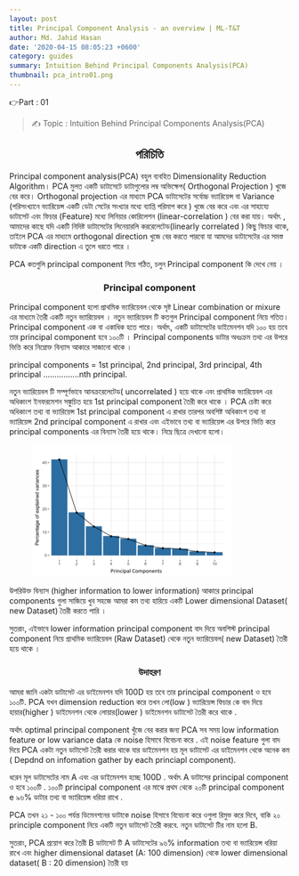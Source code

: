 ```yaml
---
layout: post
title: Principal Component Analysis - an overview | ML-T&T
author: Md. Jahid Hasan
date: '2020-04-15 08:05:23 +0600'
category: guides
summary: Intuition Behind Principal Components Analysis(PCA)
thumbnail: pca_intro01.png
---
```


👉Part : 01
> ✍ Topic : Intuition Behind Principal Components Analysis(PCA)

<h2> <b>  <center> পরিচিতি </center>  </b> </h2>

<p>Principal component analysis(PCA) বহুল ব্যবহিত Dimensionality Reduction Algorithm। PCA মুলত একটি ডাটাসেটে ডাটাগুলোর  লম্ব অভিক্ষেপ( Orthogonal Projection ) খুজে বের করে। Orthogonal projection এর মাধ্যমে PCA ডাটাসেটের  সর্বোচ্চ ভ্যারিয়েন্স বা Variance  (পরিসংখ্যানে ভ্যারিয়েন্স  একটি ডেটা সেটের সংখ্যার মধ্যে ব্যাপ্তি  পরিমাপ করে ) খুজে বের করে এবং এর সাহায্যে   ডাটাসেট এবং ফিচার (Feature)  মধ্যে লিনিয়ার কোরিলেশন (linear-correlation ) বের করা যায়।  অর্থাৎ , আমাদের কাছে যদি  একটি নিদিষ্ট  ডাটাসেটের  লিনেয়ারলি  কররেলেটেড(linearly  correlated )  কিছু ফিচার থাকে,  তাইলে PCA এর মাধ্যমে  orthogonal direction খুজে বের করতে পারবো যা আমদের ডাটাসেটের এর সমস্ত  ডাটাকে  একটি  direction এ তুলে ধরতে পারে ।</p>

<p> PCA কতগুলি principal component নিয়ে গঠিত, চলুন Principal component কি দেখে নেয় ।</p>
<h3> <b>  <center> Principal component </center>  </b> </h3>

<p>  
Principal component হলো প্রাথমিক ভ্যারিয়েবল  থেকে সৃষ্ট  Linear combination or mixure এর মাধ্যমে তৈরী একটি নতুন  ভ্যারিয়েবল ।  নতুন  ভ্যারিয়েবল টি কতগুল Principal component নিয়ে গতিত। Principal component এক বা একাধিক হতে পারে। অর্থাৎ, একটি ডাটাসেটের  ডাইমেনশন  যদি  ১০০ হয়  তবে  তার principal component হবে  ১০০টি । Principal components  ডাটার অধঃক্রম তথ্য এর উপরে ভিত্তি করে নিম্নোক্ত  বিন্যাস  আকারে সাজানো থাকে ।
</p>

<p> principal components = 1st principal, 2nd principal, 3rd principal, 4th principal ................nth principal. </p>



<p>নতুন  ভ্যারিয়েবল  টি সম্পূর্ণভাবে আনক্ররেলেটেড( uncorrelated  ) হয়ে থাকে এবং প্রাথমিক ভ্যারিয়েবল এর অধিকাংশ ইনফরমেশন সঙ্কুচিত হয়ে 1st principal component তৈরী করে থাকে । PCA চেষ্টা  করে অধিকাংশ তথ্য বা ভ্যারিয়েন্স  1st principal component এ রাখার তারপর অবশিষ্ট অধিকাংশ তথ্য বা ভ্যারিয়েন্স 2nd principal component এ রাখার এবং এইভাবে তথ্য বা ভ্যারিয়েন্স এর উপরে ভিত্তি করে principal components এর বিন্যাস  তৈরী  হয়ে থাকে। নিম্নে ছিত্রে দেখানো হলো।</p>

<figure>
			 <img src="/banglablog/PCA/img/1.png"  width="360" alt="gan">
</figure>

<p> উপরিউক্ত বিন্যাস (higher information to lower information) আকারে principal components গুলা সাজিয়ে খুব সহজে আমরা কম তথ্য  হারিয়ে একটি Lower dimensional Dataset( new Dataset) তৈরী করতে পারি ।
</p>

<p> সুতরাং, এইভাবে lower information principal component বাদ দিয়ে অবশিস্ট principal component নিয়ে  প্রাথমিক ভ্যারিয়েবল (Raw Dataset) থেকে নতুন  ভ্যারিয়েবল( new Dataset) তৈরী হয়ে  থাকে ।</p>


<h3> <b>  <center> উদাহরণ </center>  </b> </h3>


<p>

আমরা জানি একটা ডাটাসেট  এর ডাইমেনশন  যদি 100D হয়  তবে  তার  principal component ও  হবে  ১০০টি. PCA যখন dimension reduction করে  তখন  লো(low )  ভ্যারিয়েন্স  ফিচার  কে  বাদ দিয়ে  হায়ার(higher )  ডাইমেনশন  থেকে  লোয়ার(lower )  ডাইমেনশন  ডাটাসেট  তৈরী  করে  থাকে .


অর্থাৎ  optimal   principal component খুঁজে  বের  করার  জন্য  PCA সব সময়   low information feature or low variance data কে  noise হিসাবে  বিবেচনা  করে . এই  noise feature গুলা বাদ দিয়ে  PCA একটা  নতুন  ডাটাসেট  তৈরী   করার  থাকে  যার  ডাইমেনশন  হয়  মূল  ডাটাসেট এর  ডাইমেনশন  থেকে  অনেক কম  ( Depdnd  on infomation gather by each princiapl component).

</p>

<p>

ধরেন  মূল   ডাটাসেটের নাম  A এবং এর   ডাইমেনশন  হচ্ছে  100D . অর্থাৎ A  ডাটাসের  principal component ও হবে ১০০টি . ১০০টি  principal component এর মাঝে  প্রথম থেকে  ২০টি  principal component e ৯৬%  ডাটার  তথ্য বা ভ্যারিয়েন্স  ধরিয়া রাখে . </p>

<p>
PCA তখন  ২১ - ১০০  পর্যন্ত  ডিমেনশনের   ডাটাকে   noise হিসাবে  বিবেচনা  করে ওগুলা রিমুভ করে দিবে, বাকি  ২০  principle component নিয়ে  একটি  নতুন  ডাটাসেট  তৈরী করবে. নতুন ডাটাসেট টির নাম হলো B.<p/>


<p>
সুতরাং,  PCA প্রয়োগ করে  তৈরী  B  ডাটাসেট টি  A  ডাটাসেটের  ৯৬%  information তথ্য বা ভ্যারিয়েন্স  ধরিয়া রাখে এবং  higher dimensional dataset (A: 100 dimension) থেকে  lower dimensional dataset( B : 20 dimension) তৈরী হয়


</p>
